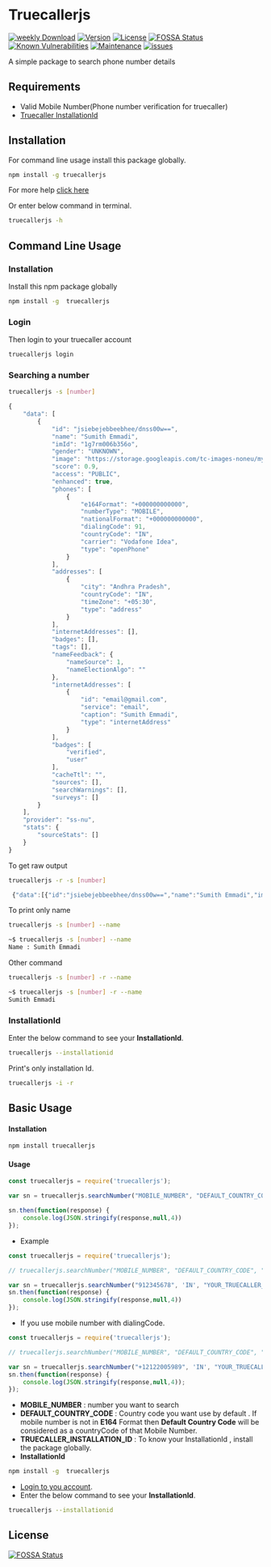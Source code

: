 # Truecallerjs
[![weekly Download](https://img.shields.io/npm/dt/truecallerjs.svg)](https://github.com/sumithemmadi/truecallerjs)
[![Version](https://img.shields.io/npm/v/truecallerjs.svg)](https://github.com/sumithemmadi/truecallerjs)
[![License](https://img.shields.io/npm/l/truecallerjs.svg)](https://github.com/sumithemmadi/truecallerjs)
[![FOSSA Status](https://app.fossa.com/api/projects/git%2Bgithub.com%2Fsumithemmadi%2Ftruecallerjs.svg?type=shield)](https://github.com/sumithemmadi/truecallerjs)
[![Known Vulnerabilities](https://snyk.io/test/npm/truecallerjs/badge.svg)](https://github.com/sumithemmadi/truecallerjs)
[![Maintenance](https://img.shields.io/npms-io/maintenance-score/truecallerjs)](https://github.com/sumithemmadi/truecallerjs)
[![issues](https://img.shields.io/github/issues/sumithemmadi/truecallerjs)](https://github.com/sumithemmadi/truecallerjs)

A simple  package to search phone number details

## Requirements
   * Valid Mobile Number(Phone number verification for truecaller)
   * [Truecaller InstallationId](https://github.com/sumithemmadi/truecallerjs#installationId)

## Installation
For command line usage install this package globally.
```bash
npm install -g truecallerjs
```
For more help [click here](https://github.com/sumithemmadi/truecallerjs/blob/main/README.md#command-line-usage) 

Or enter below command in terminal.

```bash
truecallerjs -h
```



## Command Line Usage
### Installation 
Install this npm package globally

```bash
npm install -g  truecallerjs
```
### Login
Then  login to your truecaller account 
```bash
truecallerjs login
```
### Searching a number

```bash
truecallerjs -s [number]
```
```js
{
    "data": [
        {
            "id": "jsiebejebbeebhee/dnss00w==",
            "name": "Sumith Emmadi",
            "imId": "1g7rm006b356o",
            "gender": "UNKNOWN",
            "image": "https://storage.googleapis.com/tc-images-noneu/myview/1/jdvdidbdhvdjdvddbkdbeiebeieb",
            "score": 0.9,
            "access": "PUBLIC",
            "enhanced": true,
            "phones": [
                {
                    "e164Format": "+000000000000",
                    "numberType": "MOBILE",
                    "nationalFormat": "+000000000000",
                    "dialingCode": 91,
                    "countryCode": "IN",
                    "carrier": "Vodafone Idea",
                    "type": "openPhone"
                }
            ],
            "addresses": [
                {
                    "city": "Andhra Pradesh",
                    "countryCode": "IN",
                    "timeZone": "+05:30",
                    "type": "address"
                }
            ],
            "internetAddresses": [],
            "badges": [],
            "tags": [],
            "nameFeedback": {
                "nameSource": 1,
                "nameElectionAlgo": ""
            },
            "internetAddresses": [
                {
                    "id": "email@gmail.com",
                    "service": "email",
                    "caption": "Sumith Emmadi",
                    "type": "internetAddress"
                }
            ],
            "badges": [
                "verified",
                "user"
            ],
            "cacheTtl": "",
            "sources": [],
            "searchWarnings": [],
            "surveys": []
        }
    ],
    "provider": "ss-nu",
    "stats": {
        "sourceStats": []
    }
}
```
To get raw output
```bash
truecallerjs -r -s [number]
```
```js
 {"data":[{"id":"jsiebejebbeebhee/dnss00w==","name":"Sumith Emmadi","imId":"1g7rm006b356o","gender":"UNKNOWN","image":"https://storage.googleapis.com/tc-images-noneu/myview/1/jdvdidbdhvdjdvddbkdbeiebeieb","score":0.9,"access":"PUBLIC","enhanced":true,"phones":[{"e164Format":"+000000000000","numberType":"MOBILE","nationalFormat":"+000000000000","dialingCode":91,"countryCode":"IN","carrier":"Vodafone Idea","type":"openPhone"}],"addresses":[{"city":"Andhra Pradesh","countryCode":"IN","timeZone":"+05:30","type":"address"}],"internetAddresses":[{"id":"email@gmail.com","service":"email","caption":"Sumith Emmadi","type":"internetAddress"}],"badges":["verified","user"],"tags":[],"nameFeedback":{"nameSource":1,"nameElectionAlgo":""},"cacheTtl":"","sources":[],"searchWarnings":[],"surveys":[]}],"provider":"ss-nu","stats":{"sourceStats":[]}}
```

To print only name 
```bash
truecallerjs -s [number] --name
```
```bash
~$ truecallerjs -s [number] --name
Name : Sumith Emmadi
```

Other command 
```bash
truecallerjs -s [number] -r --name
```

```bash
~$ truecallerjs -s [number] -r --name
Sumith Emmadi
```

### InstallationId

Enter the below command to see your **InstallationId**.
```bash
truecallerjs --installationid
```
Print's only installation Id.
```bash
truecallerjs -i -r
```

## Basic Usage

#### Installation

```bash
npm install truecallerjs
```

#### Usage
```js
const truecallerjs = require('truecallerjs');

var sn = truecallerjs.searchNumber("MOBILE_NUMBER", "DEFAULT_COUNTRY_CODE", "TRUECALLER_INSTALLATION_ID")

sn.then(function(response) {
    console.log(JSON.stringify(response,null,4))
});

```
- Example
```js
const truecallerjs = require('truecallerjs');

// truecallerjs.searchNumber("MOBILE_NUMBER", "DEFAULT_COUNTRY_CODE", "TRUECALLER_INSTALLATION_ID")

var sn = truecallerjs.searchNumber("912345678", 'IN', "YOUR_TRUECALLER_INSTALLATION_ID");
sn.then(function(response) {
    console.log(JSON.stringify(response,null,4))
});

```
- If you use mobile number with dialingCode.

```js
const truecallerjs = require('truecallerjs');

// truecallerjs.searchNumber("MOBILE_NUMBER", "DEFAULT_COUNTRY_CODE", "TRUECALLER_INSTALLATION_ID")

var sn = truecallerjs.searchNumber("+12122005989", 'IN', "YOUR_TRUECALLER_INSTALLATION_ID");
sn.then(function(response) {
    console.log(JSON.stringify(response,null,4));
});
```
- **MOBILE_NUMBER** : number you want to search
- **DEFAULT_COUNTRY_CODE** : Country code you want use by default . If mobile number is not in **E164** Format then **Default Country Code** will be considered as a countryCode of that Mobile Number.
- **TRUECALLER_INSTALLATION_ID** : To know your InstallationId , install the package globally.
-  **InstallationId**
```bash
npm install -g  truecallerjs
```
- [Login to you account](https://github.com/sumithemmadi/truecallerjs#Login).
- Enter the below command to see your **InstallationId**.

```bash
truecallerjs --installationid
```

## License
[![FOSSA Status](https://app.fossa.com/api/projects/git%2Bgithub.com%2Fsumithemmadi%2Ftruecallerjs.svg?type=large)](https://github.com/sumithemmadi/truecallerjs/)
